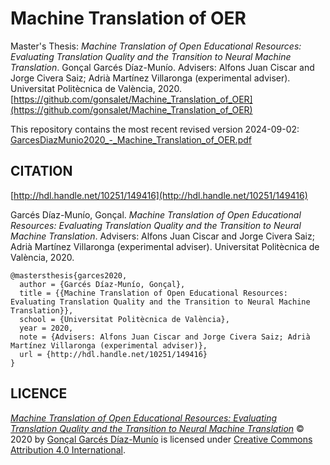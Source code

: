 # Machine Translation of OER
Master's Thesis: *Machine Translation of Open Educational Resources: Evaluating Translation Quality and the Transition to Neural Machine Translation*.
Gonçal Garcés Díaz-Munío. Advisers: Alfons Juan Ciscar and Jorge Civera Saiz; Adrià Martínez Villaronga (experimental adviser). Universitat Politècnica de València, 2020.
[https://github.com/gonsalet/Machine_Translation_of_OER](https://github.com/gonsalet/Machine_Translation_of_OER)

This repository contains the most recent revised version 2024-09-02: [GarcesDiazMunio2020_-_Machine_Translation_of_OER.pdf](https://github.com/gonsalet/Machine_Translation_of_OER/blob/main/GarcesDiazMunio2020_-_Machine_Translation_of_OER.pdf)

CITATION
--------
[http://hdl.handle.net/10251/149416](http://hdl.handle.net/10251/149416)

Garcés Díaz-Munío, Gonçal. *Machine Translation of Open Educational Resources: Evaluating Translation Quality and the Transition to Neural Machine Translation*. Advisers: Alfons Juan Ciscar and Jorge Civera Saiz; Adrià Martínez Villaronga (experimental adviser). Universitat Politècnica de València, 2020.

```
@mastersthesis{garces2020,
  author = {Garcés Díaz-Munío, Gonçal},
  title = {{Machine Translation of Open Educational Resources: Evaluating Translation Quality and the Transition to Neural Machine Translation}},
  school = {Universitat Politècnica de València},
  year = 2020,
  note = {Advisers: Alfons Juan Ciscar and Jorge Civera Saiz; Adrià Martínez Villaronga (experimental adviser)},
  url = {http://hdl.handle.net/10251/149416}
}
```

LICENCE
-------

*[Machine Translation of Open Educational Resources: Evaluating Translation Quality and the Transition to Neural Machine Translation](https://github.com/gonsalet/Machine_Translation_of_OER)* © 2020 by [Gonçal Garcés Díaz-Munío](http://www.upv.es/ficha-personal/gogardia) is licensed under [Creative Commons Attribution 4.0 International](https://creativecommons.org/licenses/by/4.0/).
